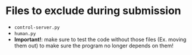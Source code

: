 # Files to exclude during submission
- `control-server.py`
- `human.py`
- **Important!**: make sure to test the code without those files (Ex. moving them out) to make sure the program no longer depends on them!